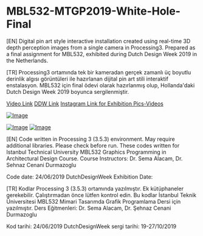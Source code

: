 # MBL532-MTGP2019-White-Hole-Final

[EN] Digital pin art style interactive installation created using real-time 3D depth perception images from a single camera in Processing3. Prepared as a final assignment for MBL532, exhibited during Dutch Design Week 2019 in the Netherlands.

[TR] Processing3 ortamında tek bir kameradan gerçek zamanlı üç boyutlu derinlik algısı görüntüleri ile hazırlanan dijital pin art stili interaktif enstalasyon. MBL532 için final ödevi olarak hazırlanmış olup, Hollanda'daki Dutch Design Week 2019 boyunca sergilenmiştir. 

[Video Link](https://vimeo.com/344997320)
[DDW Link](https://ddw.nl/en/programme/1732/white-hole)
[Instagram Link for Exhibition Pics-Videos](https://www.instagram.com/ucarrworks/)

[![Image](https://i.hizliresim.com/lno1ywl.gif)](https://hizliresim.com/lno1ywl)

[![Image](https://i.hizliresim.com/nmo3tnb.jpg)](https://hizliresim.com/nmo3tnb)
[![Image](https://i.hizliresim.com/7fbcqpk.jpg)](https://hizliresim.com/7fbcqpk)

[EN] Code written in Processing 3 (3.5.3) environment. May require additional libraries. Please check before run. 
These codes written for Istanbul Technical University  MBL532 Graphics Programming in Architectural Design Course. 
Course Instructors: Dr. Sema Alacam, Dr. Sehnaz Cenani Durmazoglu

Code date: 24/06/2019
DutchDesignWeek Exhibition Date: 

[TR] Kodlar Processing 3 (3.5.3) ortamında yazılmıştır. Ek kütüphaneler gerekebilir. Çalıştırmadan önce lütfen kontrol edin.
Bu kodlar İstanbul Teknik Üniversitesi MBL532 Mimari Tasarımda Grafik Programlama Dersi için yazılmıştır.
Ders Eğitmenleri: Dr. Sema Alacam, Dr. Şehnaz Cenani Durmazoglu

Kod tarihi: 24/06/2019
DutchDesignWeek sergi tarihi: 19-27/10/2019
